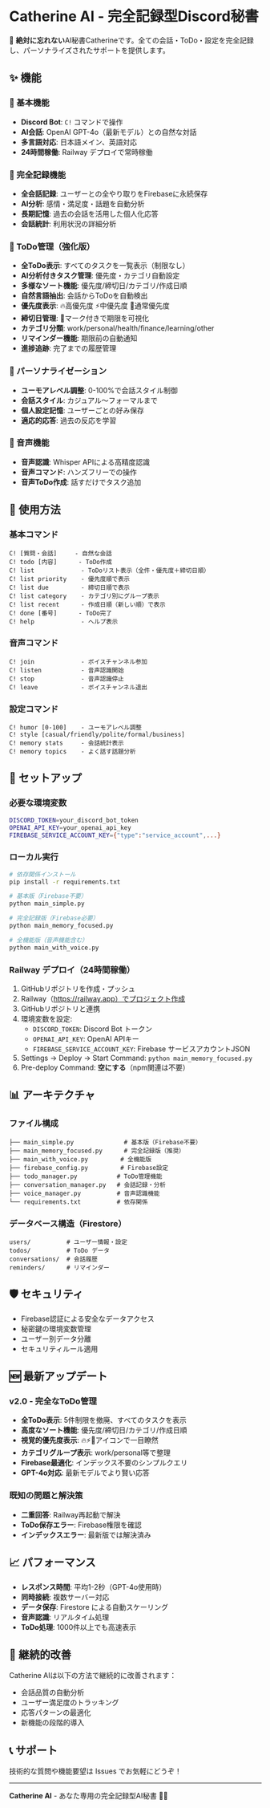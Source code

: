 # Catherine AI - 完全記録型Discord秘書

🧠 **絶対に忘れない**AI秘書Catherineです。全ての会話・ToDo・設定を完全記録し、パーソナライズされたサポートを提供します。

## ✨ 機能

### 🤖 基本機能
- **Discord Bot**: `C!` コマンドで操作
- **AI会話**: OpenAI GPT-4o（最新モデル）との自然な対話
- **多言語対応**: 日本語メイン、英語対応
- **24時間稼働**: Railway デプロイで常時稼働

### 🧠 完全記録機能
- **全会話記録**: ユーザーとの全やり取りをFirebaseに永続保存
- **AI分析**: 感情・満足度・話題を自動分析
- **長期記憶**: 過去の会話を活用した個人化応答
- **会話統計**: 利用状況の詳細分析

### 📝 ToDo管理（強化版）
- **全ToDo表示**: すべてのタスクを一覧表示（制限なし）
- **AI分析付きタスク管理**: 優先度・カテゴリ自動設定
- **多様なソート機能**: 優先度/締切日/カテゴリ/作成日順
- **自然言語抽出**: 会話からToDoを自動検出
- **優先度表示**: 🔥高優先度 ⚡中優先度 📌通常優先度
- **締切日管理**: 📅マーク付きで期限を可視化
- **カテゴリ分類**: work/personal/health/finance/learning/other
- **リマインダー機能**: 期限前の自動通知
- **進捗追跡**: 完了までの履歴管理

### 🎯 パーソナライゼーション
- **ユーモアレベル調整**: 0-100%で会話スタイル制御
- **会話スタイル**: カジュアル～フォーマルまで
- **個人設定記憶**: ユーザーごとの好み保存
- **適応的応答**: 過去の反応を学習

### 🎤 音声機能
- **音声認識**: Whisper APIによる高精度認識
- **音声コマンド**: ハンズフリーでの操作
- **音声ToDo作成**: 話すだけでタスク追加

## 🚀 使用方法

### 基本コマンド
```
C! [質問・会話]     - 自然な会話
C! todo [内容]      - ToDo作成
C! list             - ToDoリスト表示（全件・優先度＋締切日順）
C! list priority    - 優先度順で表示
C! list due         - 締切日順で表示
C! list category    - カテゴリ別にグループ表示
C! list recent      - 作成日順（新しい順）で表示
C! done [番号]      - ToDo完了
C! help             - ヘルプ表示
```

### 音声コマンド
```
C! join             - ボイスチャンネル参加
C! listen           - 音声認識開始
C! stop             - 音声認識停止
C! leave            - ボイスチャンネル退出
```

### 設定コマンド
```
C! humor [0-100]    - ユーモアレベル調整
C! style [casual/friendly/polite/formal/business]
C! memory stats     - 会話統計表示
C! memory topics    - よく話す話題分析
```

## 🔧 セットアップ

### 必要な環境変数
```bash
DISCORD_TOKEN=your_discord_bot_token
OPENAI_API_KEY=your_openai_api_key
FIREBASE_SERVICE_ACCOUNT_KEY={"type":"service_account",...}
```

### ローカル実行
```bash
# 依存関係インストール
pip install -r requirements.txt

# 基本版（Firebase不要）
python main_simple.py

# 完全記録版（Firebase必要）
python main_memory_focused.py

# 全機能版（音声機能含む）
python main_with_voice.py
```

### Railway デプロイ（24時間稼働）
1. GitHubリポジトリを作成・プッシュ
2. Railway（https://railway.app）でプロジェクト作成
3. GitHubリポジトリと連携
4. 環境変数を設定:
   - `DISCORD_TOKEN`: Discord Bot トークン
   - `OPENAI_API_KEY`: OpenAI APIキー
   - `FIREBASE_SERVICE_ACCOUNT_KEY`: Firebase サービスアカウントJSON
5. Settings → Deploy → Start Command: `python main_memory_focused.py`
6. Pre-deploy Command: **空にする**（npm関連は不要）

## 📊 アーキテクチャ

### ファイル構成
```
├── main_simple.py              # 基本版（Firebase不要）
├── main_memory_focused.py      # 完全記録版（推奨）
├── main_with_voice.py         # 全機能版
├── firebase_config.py         # Firebase設定
├── todo_manager.py           # ToDo管理機能
├── conversation_manager.py   # 会話記録・分析
├── voice_manager.py          # 音声認識機能
└── requirements.txt          # 依存関係
```

### データベース構造（Firestore）
```
users/          # ユーザー情報・設定
todos/          # ToDo データ
conversations/  # 会話履歴
reminders/      # リマインダー
```

## 🛡️ セキュリティ

- Firebase認証による安全なデータアクセス
- 秘密鍵の環境変数管理
- ユーザー別データ分離
- セキュリティルール適用

## 🆕 最新アップデート

### v2.0 - 完全なToDo管理
- **全ToDo表示**: 5件制限を撤廃、すべてのタスクを表示
- **高度なソート機能**: 優先度/締切日/カテゴリ/作成日順
- **視覚的優先度表示**: 🔥⚡📌アイコンで一目瞭然
- **カテゴリグループ表示**: work/personal等で整理
- **Firebase最適化**: インデックス不要のシンプルクエリ
- **GPT-4o対応**: 最新モデルでより賢い応答

### 既知の問題と解決策
- **二重回答**: Railway再起動で解決
- **ToDo保存エラー**: Firebase権限を確認
- **インデックスエラー**: 最新版では解決済み

## 📈 パフォーマンス

- **レスポンス時間**: 平均1-2秒（GPT-4o使用時）
- **同時接続**: 複数サーバー対応
- **データ保存**: Firestore による自動スケーリング
- **音声認識**: リアルタイム処理
- **ToDo処理**: 1000件以上でも高速表示

## 🔄 継続的改善

Catherine AIは以下の方法で継続的に改善されます：
- 会話品質の自動分析
- ユーザー満足度のトラッキング
- 応答パターンの最適化
- 新機能の段階的導入

## 📞 サポート

技術的な質問や機能要望は Issues でお気軽にどうぞ！

---

**Catherine AI** - あなた専用の完全記録型AI秘書 🤖✨